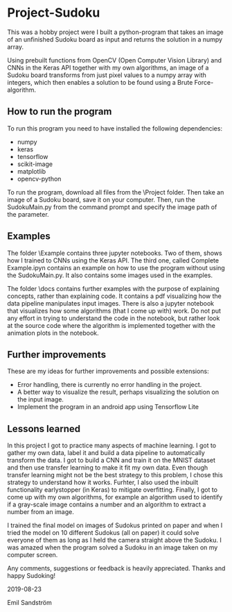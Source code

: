 # Project-Sudoku
This was a hobby project were I built a python-program that takes an image of an unfinished Sudoku board as input and returns the solution in a numpy array.

Using prebuilt functions from OpenCV (Open Computer Vision Library) and CNNs in the Keras API together with my own algorithms, an image of a Sudoku board transforms from just pixel values to a numpy array with integers, which then enables a solution to be found using a Brute Force-algorithm.
## How to run the program
To run this program you need to have installed the following dependencies:
- numpy
- keras
- tensorflow
- scikit-image
- matplotlib
- opencv-python

To run the program, download all files from the \Project folder. Then take an image of a Sudoku board, save it on your computer. Then, run the SudokuMain.py from the command prompt and specify the image path of the parameter.

## Examples
The folder \Example contains three jupyter notebooks. Two of them, shows how I trained to CNNs using the Keras API. The third one, called Complete Example.ipyn contains an example on how to use the program without using the SudokuMain.py. It also contains some images used in the examples.

The folder \docs contains further examples with the purpose of explaining concepts, rather than explaining code. It contains a pdf visualizing how the data pipeline manipulates input images. There is also a jupyter notebook that visualizes how some algorithms (that I come up with) work. Do not put any effort in trying to understand the code in the notebook, but rather look at the source code where the algorithm is implemented together with the animation plots in the notebook. 

## Further improvements
These are my ideas for further improvements and possible extensions:
- Error handling, there is currently no error handling in the project.
- A better way to visualize the result, perhaps visualizing the solution on the input image.
- Implement the program in an android app using Tensorflow Lite

## Lessons learned
In this project I got to practice many aspects of machine learning. I got to gather my own data, label it and build a data pipeline to automatically transform the data. I got to build a CNN and train it on the MNIST dataset and then use transfer learning to make it fit my own data. Even though transfer learning might not be the best strategy to this problem, I chose this strategy to understand how it works. Furhter, I also used the inbuilt functionality earlystopper (in Keras) to mitigate overfitting. Finally, I got to come up with my own algorithms, for example an algorithm used to identify if a gray-scale image contains a number and an algorithm to extract a number from an image.

I trained the final model on images of Sudokus printed on paper and when I tried the model on 10 different Sudokus (all on paper) it could solve everyone of them as long as I held the camera straight above the Sudoku. I was amazed when the program solved a Sudoku in an image taken on my computer screen.

Any comments, suggestions or feedback is heavily appreciated. Thanks and happy Sudoking!


2019-08-23

Emil Sandström
